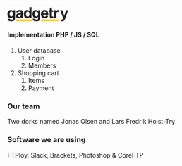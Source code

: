   <img src="https://github.com/jonasol/gadgetry/blob/master/images/logo212121.png" width="138">

  #### Implementation PHP / JS / SQL
  1. User database
      1. Login
      1. Members
  1. Shopping cart
      1. Items
      1. Payment
      
  ### Our team
  Two dorks named Jonas Olsen and Lars Fredrik Holst-Try
    
  ### Software we are using
  FTPloy, Slack, Brackets, Photoshop & CoreFTP
